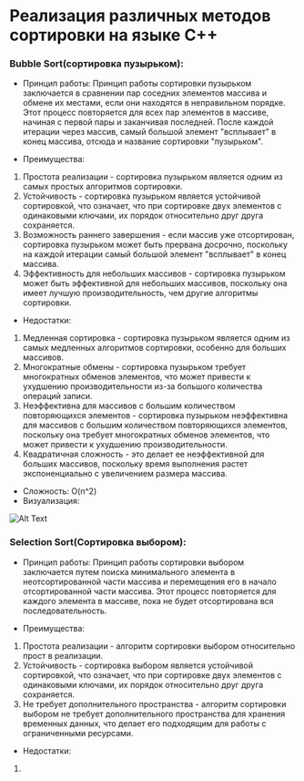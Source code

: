 # Реализация различных методов сортировки на языке C++

### Bubble Sort(сортировка пузырьком):

- Принцип работы:
Принцип работы сортировки пузырьком заключается в сравнении пар соседних элементов массива и обмене их местами, если они находятся в неправильном порядке.
Этот процесс повторяется для всех пар элементов в массиве, начиная с первой пары и заканчивая последней.
После каждой итерации через массив, самый большой элемент "всплывает" в конец массива, отсюда и название сортировки "пузырьком".

- Преимущества:
1. Простота реализации - сортировка пузырьком является одним из самых простых алгоритмов сортировки.
2. Устойчивость - сортировка пузырьком является устойчивой сортировкой, что означает, что при сортировке двух элементов с одинаковыми ключами, их порядок относительно друг друга сохраняется.
3. Возможность раннего завершения - если массив уже отсортирован, сортировка пузырьком может быть прервана досрочно, поскольку на каждой итерации самый большой элемент "всплывает" в конец массива.
4. Эффективность для небольших массивов - сортировка пузырьком может быть эффективной для небольших массивов, поскольку она имеет лучшую производительность, чем другие алгоритмы сортировки.
- Недостатки:
1. Медленная сортировка - cортировка пузырьком является одним из самых медленных алгоритмов сортировки, особенно для больших массивов.
2. Многократные обмены - сортировка пузырьком требует многократных обменов элементов, что может привести к ухудшению производительности из-за большого количества операций записи.
3. Неэффективна для массивов с большим количеством повторяющихся элементов - сортировка пузырьком неэффективна для массивов с большим количеством повторяющихся элементов, поскольку она требует многократных обменов элементов, что может привести к ухудшению производительности.
4. Квадратичная сложность - это делает ее неэффективной для больших массивов, поскольку время выполнения растет экспоненциально с увеличением размера массива.

- Сложность: O(n^2)
- Визуализация:

![Alt Text](https://media.tproger.ru/uploads/2017/09/BubbleSort.gif)

### Selection Sort(Сортировка выбором):

- Принцип работы:
Принцип работы сортировки выбором заключается путем поиска минимального элемента в неотсортированной части массива и перемещения его в начало отсортированной части массива.
Этот процесс повторяется для каждого элемента в массиве, пока не будет отсортирована вся последовательность.

- Преимущества:
1. Простота реализации - алгоритм сортировки выбором относительно прост в реализации.
2. Устойчивость - сортировка выбором является устойчивой сортировкой, что означает, что при сортировке двух элементов с одинаковыми ключами, их порядок относительно друг друга сохраняется.
3. Не требует дополнительного пространства - алгоритм сортировки выбором не требует дополнительного пространства для хранения временных данных, что делает его подходящим для работы с ограниченными ресурсами.
- Недостатки:
1. 
